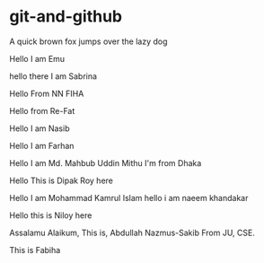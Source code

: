 # git-and-github
A quick brown fox jumps over the lazy dog

Hello I am Emu

hello there I am Sabrina

Hello From NN FIHA

Hello from Re-Fat

Hello I am Nasib

Hello I am Farhan

Hello I am Md. Mahbub Uddin Mithu
I'm from Dhaka

Hello This is Dipak Roy here

Hello I am Mohammad Kamrul Islam
hello i am naeem khandakar

Hello this is Niloy here

Assalamu Alaikum,
This is,
Abdullah Nazmus-Sakib
From JU, CSE.

This is Fabiha

